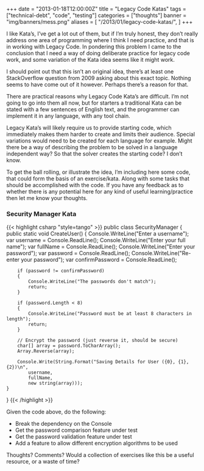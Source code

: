 +++
date = "2013-01-18T12:00:00Z"
title = "Legacy Code Katas"
tags = ["technical-debt", "code", "testing"]
categories = ["thoughts"]
banner = "img/banners/mess.png"
aliases = [
    "/2013/01/legacy-code-katas/",
]
+++

I like Kata’s, I’ve get a lot out of them, but if I’m truly honest, they don’t really address one area of programming where I think I need practice, and that is in working with Legacy Code. In pondering this problem I came to the conclusion that I need a way of doing deliberate practice for legacy code work, and some variation of the Kata idea seems like it might work.

I should point out that this isn’t an original idea, there’s at least one StackOverflow question from 2009 asking about this exact topic. Nothing seems to have come out of it however. Perhaps there’s a reason for that.

There are practical reasons why Legacy Code Kata’s are difficult. I’m not going to go into them all now, but for starters a traditional Kata can be stated with a few sentences of English text, and the programmer can implement it in any language, with any tool chain.

Legacy Kata’s will likely require us to provide starting code, which immediately makes them harder to create and limits their audience. Special variations would need to be created for each language for example. Might there be a way of describing the problem to be solved in a language independent way? So that the solver creates the starting code? I don’t know.

To get the ball rolling, or illustrate the idea, I’m including here some code, that could form the basis of an exercise/kata. Along with some tasks that should be accomplished with the code. If you have any feedback as to whether there is any potential here for any kind of useful learning/practice then let me know your thoughts.

### Security Manager Kata

{{< highlight csharp "style=tango" >}}
public class SecurityManager
{
    public static void CreateUser()
    {
        Console.WriteLine("Enter a username");
        var username = Console.ReadLine();
        Console.WriteLine("Enter your full name");
        var fullName = Console.ReadLine();
        Console.WriteLine("Enter your password");
        var password = Console.ReadLine();
        Console.WriteLine("Re-enter your password");
        var confirmPassword = Console.ReadLine();

        if (password != confirmPassword)
        {
            Console.WriteLine("The passwords don't match");
            return;
        }

        if (password.Length < 8)
        {
            Console.WriteLine("Password must be at least 8 characters in length");
            return;
        }

        // Encrypt the password (just reverse it, should be secure)
        char[] array = password.ToCharArray();
        Array.Reverse(array);

        Console.Write(String.Format("Saving Details for User ({0}, {1}, {2})\n",
            username,
            fullName,
            new string(array)));
    }
}
{{< /highlight >}}

Given the code above, do the following:

* Break the dependency on the Console
* Get the password comparison feature under test
* Get the password validation feature under test
* Add a feature to allow different encryption algorithms to be used

Thoughts? Comments? Would a collection of exercises like this be a useful resource, or a waste of time?